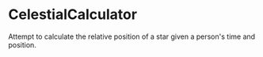 # CelestialCalculator
Attempt to calculate the relative position of a star given a person's time and position.

